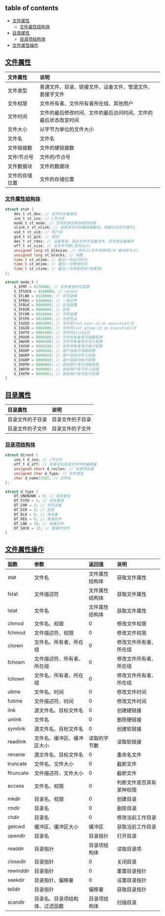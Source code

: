 ## table of contents
- [文件属性](#文件属性)
  - [文件属性结构体](#文件属性结构体)
- [目录属性](#目录属性)
  - [目录项结构体](#目录项结构体)
- [文件属性操作](#文件属性操作)

## [文件属性](#table-of-contents)
| 文件属性 | 说明 |
| :--- | :--- |
| 文件类型 | 普通文件、目录、链接文件、设备文件、管道文件、套接字文件 |
| 文件权限 | 文件所有者、文件所有者所在组、其他用户 |
| 文件时间 | 文件的最后修改时间、文件的最后访问时间、文件的最后状态改变时间 |
| 文件大小 | 以字节为单位的文件大小 |
| 文件名 | 文件名 |
| 文件链接数 | 文件的硬链接数 |
| 文件i节点号 | 文件的i节点号 |
| 文件数据块 | 文件的数据块 |
| 文件的存储位置 | 文件的存储位置 |

### [文件属性结构体](#table-of-contents)
```c
struct stat {
    dev_t st_dev; // 文件的设备编号
    ino_t st_ino; // i节点号
    mode_t st_mode; // 文件的类型和存取的权限
    nlink_t st_nlink; // 连到该文件的硬链接数目，刚建立的文件值为1
    uid_t st_uid; // 用户ID
    gid_t st_gid; // 组ID
    dev_t st_rdev; // 设备类型，若此文件为设备文件，则为其设备编号
    off_t st_size; // 文件字节数(文件大小)
    unsigned long st_blksize; // 块大小(文件系统的I/O 缓冲区大小)
    unsigned long st_blocks; // 块数
    time_t st_atime; // 最后一次访问时间
    time_t st_mtime; // 最后一次修改时间
    time_t st_ctime; // 最后一次改变时间(指属性)
};
```
```c
struct mode_t {
    S_IFMT = 0170000; // 文件类型的位遮罩
    S_IFSOCK = 0140000; // socket
    S_IFLNK = 0120000; // 符号链接
    S_IFREG = 0100000; // 一般文件
    S_IFBLK = 0060000; // 区块装置
    S_IFDIR = 0040000; // 目录
    S_IFCHR = 0020000; // 字符装置
    S_IFIFO = 0010000; // 先进先出
    S_ISUID = 0004000; // 文件的(set user-id on execution)位
    S_ISGID = 0002000; // 文件的(set group-id on execution)位
    S_ISVTX = 0001000; // 文件的sticky位
    S_IRUSR = 0000400; // 文件所有者具可读取权限
    S_IWUSR = 0000200; // 文件所有者具可写入权限
    S_IXUSR = 0000100; // 文件所有者具可执行权限
    S_IRGRP = 0000040; // 用户组具可读取权限
    S_IWGRP = 0000020; // 用户组具可写入权限
    S_IXGRP = 0000010; // 用户组具可执行权限
    S_IROTH = 0000004; // 其他用户具可读取权限
    S_IWOTH = 0000002; // 其他用户具可写入权限
    S_IXOTH = 0000001; // 其他用户具可执行权限
}
```

## [目录属性](#table-of-contents)
| 目录属性 | 说明 |
| :--- | :--- |
| 目录文件的子目录 | 目录文件的子目录 |
| 目录文件的子文件 | 目录文件的子文件 |

### [目录项结构体](#table-of-contents)
```c
struct dirent {
    ino_t d_ino; // i节点号
    off_t d_off; // 目录项在目录文件中的偏移量
    unsigned short d_reclen; // 目录项长度
    unsigned char d_type; // 文件类型
    char d_name[256]; // 文件名
};
```
```c
struct d_type {
    DT_UNKNOWN = 0; // 未知类型
    DT_FIFO = 1; // 命名管道
    DT_CHR = 2; // 字符设备
    DT_DIR = 4; // 目录
    DT_BLK = 6; // 块设备
    DT_REG = 8; // 普通文件
    DT_LNK = 10; // 链接文件
    DT_SOCK = 12; // 套接字文件
}
```

## [文件属性操作](#table-of-contents)
| 函数 | 参数 | 返回值 | 说明 |
| :--- | :--- | :--- | :--- |
| stat | 文件名 | 文件属性结构体 | 获取文件属性 |
| fstat | 文件描述符 | 文件属性结构体 | 获取文件属性 |
| lstat | 文件名 | 文件属性结构体 | 获取文件属性 |
| chmod | 文件名、权限 | 0 | 修改文件权限 |
| fchmod | 文件描述符、权限 | 0 | 修改文件权限 |
| chown | 文件名、所有者、所在组 | 0 | 修改文件所有者、所在组 |
| fchown | 文件描述符、所有者、所在组 | 0 | 修改文件所有者、所在组 |
| lchown | 文件名、所有者、所在组 | 0 | 修改文件所有者、所在组 |
| utime | 文件名、时间 | 0 | 修改文件时间 |
| futime | 文件描述符、时间 | 0 | 修改文件时间 |
| link | 源文件名、目标文件名 | 0 | 创建硬链接 |
| unlink | 文件名 | 0 | 删除硬链接 |
| symlink | 源文件名、目标文件名 | 0 | 创建软链接 |
| readlink | 文件名、缓冲区、缓冲区大小 | 读取的字节数 | 读取软链接 |
| rename | 源文件名、目标文件名 | 0 | 重命名文件 |
| truncate | 文件名、文件大小 | 0 | 截断文件 |
| ftruncate | 文件描述符、文件大小 | 0 | 截断文件 |
| access | 文件名、权限 | 0 | 判断文件是否具有某种权限 |
| mkdir | 目录名、权限 | 0 | 创建目录 |
| rmdir | 目录名 | 0 | 删除目录 |
| chdir | 目录名 | 0 | 修改当前工作目录 |
| getcwd | 缓冲区、缓冲区大小 | 缓冲区 | 获取当前工作目录 |
| opendir | 目录名 | 目录指针 | 打开目录 |
| readdir | 目录指针 | 目录项结构体 | 读取目录项 |
| closedir | 目录指针 | 0 | 关闭目录 |
| rewinddir | 目录指针 | 0 | 重置目录指针 |
| seekdir | 目录指针、偏移量 | 0 | 设置目录指针 |
| telldir | 目录指针 | 偏移量 | 获取目录指针 |
| scandir | 目录名、目录项结构体、过滤函数 | 目录项结构体 | 扫描目录 |